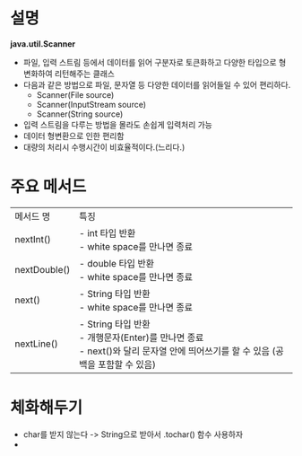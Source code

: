 # 설명
 **java.util.Scanner**
- 파일, 입력 스트림 등에서 데이터를 읽어 구분자로 토큰화하고 다양한 타입으로 형변화하여 리턴해주는 클래스 
- 다음과 같은 방법으로 파일, 문자열 등 다양한 데이터를 읽어들일 수 있어 편리하다. 
	- Scanner(File source)
	- Scanner(InputStream source)
	- Scanner(String source)
- 입력 스트림을 다루는 방법을 몰라도 손쉽게 입력처리  가능 
- 데이터 형변환으로 인한 편리함 
- 대량의 처리시 수행시간이 비효율적이다.(느리다.)



# 주요 메서드

|              |                                                                                                |
| ------------ | ---------------------------------------------------------------------------------------------- |
| 메서드 명        | 특징                                                                                             |
| nextInt()    | - int 타입 반환  <br>- white space를 만나면 종료                                                         |
| nextDouble() | - double 타입 반환  <br>- white space를 만나면 종료                                                      |
| next()       | - String 타입 반환  <br>- white space를 만나면 종료                                                      |
| nextLine()   | - String 타입 반환  <br>- 개행문자(Enter)를 만나면 종료  <br>- next()와 달리 문자열 안에 띄어쓰기를 할 수 있음 (공백을 포함할 수 있음) |

# 체화해두기
- char를 받지 않는다 -> String으로 받아서 .tochar() 함수 사용하자 
- 